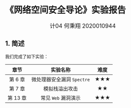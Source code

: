 # 《网络空间安全导论》实验报告

<center><font size=4>计04 何秉翔 2020010944</font></center>

## 1. 简述

我们完成了如下实验：

|    章节    |          实验名称          | 难度 |
| :--------: | :------------------------: | :--: |
| 第 $6$ 章  | 微处理器安全漏洞 `Spectre` | ★★★  |
| 第 $7$ 章  |       模拟栈溢出攻击       |  ★★  |
| 第 $13$ 章 |    常见 `Web` 漏洞演示     | ★★★  |

